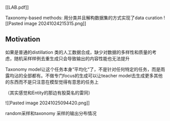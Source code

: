 [[LAB.pdf]]


Taxonomy-based methods: 用分类并且解构数据集的方式实现了data curation
![[Pasted image 20241024215315.png]]
## Motivation
如果是普通的distillation 类的人工数据合成，缺少对数据的多样性和质量的考虑，随机采样样例去重生成只会导致输出的内容性能也无法提升

Taxonomy model让这个任务本身“平均化“了，不是针对任何特定的任务，而是雨露均沾的全部都有。不做专门focus的生成可以让teacher model去生成更多其他的东西而不是只注意在模型觉得有意思的任务上

（其实感觉和Entity的那边有股莫名的雷同）

![[Pasted image 20241025094420.png]]

random采样和taxonomy 采样的输出分布情况

